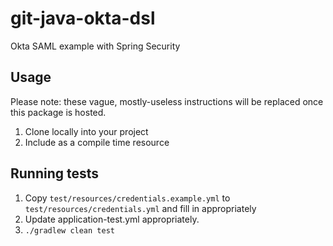 # git-java-okta-dsl

Okta SAML example with Spring Security

## Usage

Please note: these vague, mostly-useless instructions will be replaced once this package is hosted.

1. Clone locally into your project
1. Include as a compile time resource

## Running tests

1. Copy `test/resources/credentials.example.yml` to `test/resources/credentials.yml` and fill in appropriately
1. Update application-test.yml appropriately.
1. `./gradlew clean test`
